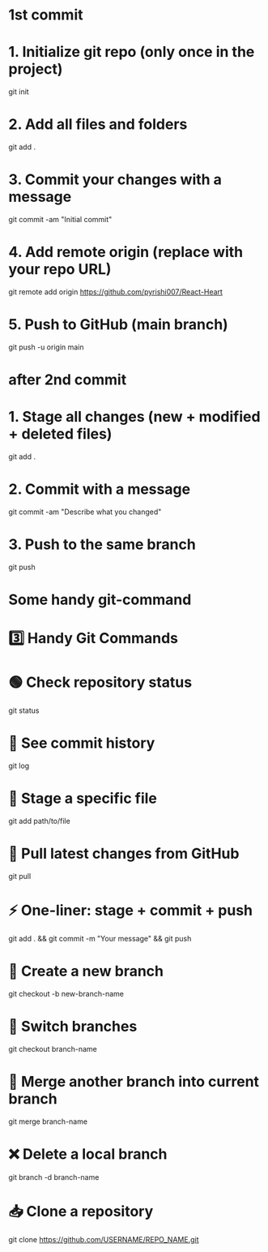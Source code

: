 # 1st commit
# 1. Initialize git repo (only once in the project)
git init  

# 2. Add all files and folders
git add .  

# 3. Commit your changes with a message
git commit -am "Initial commit"  

# 4. Add remote origin (replace with your repo URL)
git remote add origin https://github.com/pyrishi007/React-Heart

# 5. Push to GitHub (main branch)
git push -u origin main  

# after 2nd commit 
# 1. Stage all changes (new + modified + deleted files)
git add .

# 2. Commit with a message
git commit -am "Describe what you changed"

# 3. Push to the same branch
git push


# Some handy git-command
# 3️⃣ Handy Git Commands
# 🟢 Check repository status
git status

# 📜 See commit history
git log

# 📂 Stage a specific file
git add path/to/file

# 🔄 Pull latest changes from GitHub
git pull

# ⚡ One-liner: stage + commit + push
git add . && git commit -m "Your message" && git push

# 🌿 Create a new branch
git checkout -b new-branch-name

# 🔀 Switch branches
git checkout branch-name

# 🔗 Merge another branch into current branch
git merge branch-name

# ❌ Delete a local branch
git branch -d branch-name

# 📥 Clone a repository
git clone https://github.com/USERNAME/REPO_NAME.git